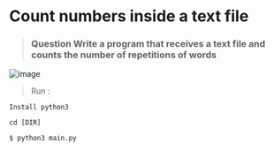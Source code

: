 # Count numbers inside a text file

> ### Question Write a program that receives a text file and counts the number of repetitions of words

 ![image](https://github.com/alireza01100011/Questions/assets/95130614/a17ac700-d5c1-45d2-bd2c-5515e366eeaa)


> Run :

 `Install python3`
 
  `cd [DIR]`
  
  `$ python3 main.py`
  
